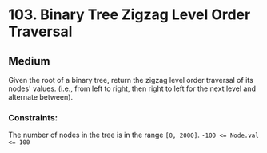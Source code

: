 # 103. Binary Tree Zigzag Level Order Traversal

## Medium

Given the root of a binary tree, return the zigzag level order traversal of its nodes' values. (i.e., from left to
right, then right to left for the next level and alternate between).

### Constraints:

The number of nodes in the tree is in the range `[0, 2000]`.
`-100 <= Node.val <= 100`
